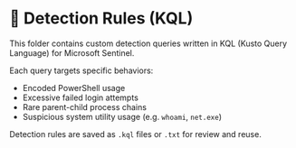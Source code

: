 # 🔎 Detection Rules (KQL)

This folder contains custom detection queries written in KQL (Kusto Query Language) for Microsoft Sentinel.

Each query targets specific behaviors:
- Encoded PowerShell usage
- Excessive failed login attempts
- Rare parent-child process chains
- Suspicious system utility usage (e.g. `whoami`, `net.exe`)

Detection rules are saved as `.kql` files or `.txt` for review and reuse.
